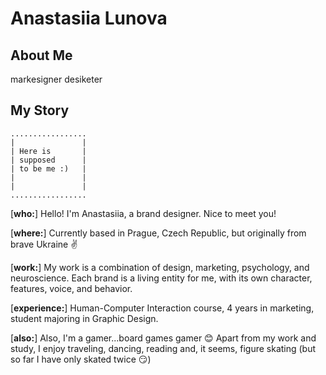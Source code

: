 # Anastasiia Lunova

## About Me
markesigner
desiketer

## My Story

```
.................
|               |
| Here is       |
| supposed      |
| to be me :)   |
|               |
|               |
.................
```

[__who:__] Hello! I'm Anastasiia, a brand designer. Nice to meet you!

[__where:__] Currently based in Prague, Czech Republic, but originally from brave Ukraine ✌

[__work:__] My work is a combination of design, marketing, psychology, and neuroscience. Each brand is a living entity for me, with its own character, features, voice, and behavior. 

 [__experience:__] Human-Computer Interaction course, 4 years in marketing, student majoring in Graphic Design.

[__also:__] Also, I'm a gamer...board games gamer 😊 Apart from my work and study, I enjoy traveling, dancing, reading and, it seems, figure skating (but so far I have only skated twice 😏)
